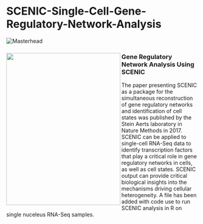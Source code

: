 # SCENIC-Single-Cell-Gene-Regulatory-Network-Analysis

![Masterhead](https://pbs.twimg.com/media/F07RVSkXoAAqCTJ?format=jpg&name=large)


<h3><img src="https://i1.rgstatic.net/publication/320291372_SCENIC_Single-cell_regulatory_network_inference_and_clustering/links/5f7323b0299bf1b53efccd56/largepreview.png" width="300" height="400" align = "left"> Gene Regulatory Network Analysis Using SCENIC </h3>

The paper presenting SCENIC as a package for the simultaneous reconstruction of gene regulatory networks and identification of cell states was published by the Stein Aerts laboratory in Nature Methods in 2017. SCENIC can be applied to single-cell RNA-Seq data to identify transcription factors that play a critical role in gene regulatory networks in cells, as well as cell states. SCENIC output can provide critical biological insights into the mechanisms driving cellular heterogeneity. A file has been added with code use to run SCENIC analysis in R on single nuceleus RNA-Seq samples. 
